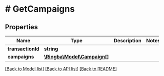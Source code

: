 # # GetCampaigns

## Properties

Name | Type | Description | Notes
------------ | ------------- | ------------- | -------------
**transactionId** | **string** |  |
**campaigns** | [**\Ringba\Model\Campaign[]**](Campaign.md) |  |

[[Back to Model list]](../../README.md#models) [[Back to API list]](../../README.md#endpoints) [[Back to README]](../../README.md)
